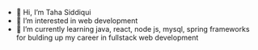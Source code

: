 - 👋 Hi, I’m Taha Siddiqui
- 👀 I’m interested in web development
- 🌱 I’m currently learning java, react, node js, mysql, spring frameworks for bulding up my career in fullstack web development


<!---
tahasiddiquiii/tahasiddiquiii is a ✨ special ✨ repository because its `README.md` (this file) appears on your GitHub profile.
You can click the Preview link to take a look at your changes.
--->
